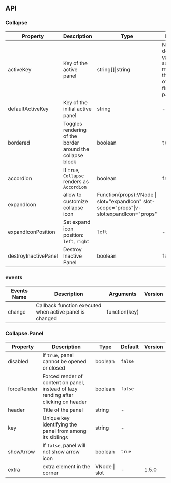## API

### Collapse

| Property | Description | Type | Default | Version |
| --- | --- | --- | --- | --- |
| activeKey | Key of the active panel | string\[]\|string | No default value. In `accordion` mode, it's the key of the first panel. |  |
| defaultActiveKey | Key of the initial active panel | string | - |  |
| bordered | Toggles rendering of the border around the collapse block | boolean | `true` |  |
| accordion | If `true`, `Collapse` renders as `Accordion` | boolean | `false` |  |
| expandIcon | allow to customize collapse icon | Function(props):VNode \| slot="expandIcon" slot-scope="props"\|v-slot:expandIcon="props" |  |
| expandIconPosition | Set expand icon position: `left`, `right` | `left` | - | 1.5.0 |
| destroyInactivePanel | Destroy Inactive Panel | boolean | `false` |  |

### events

| Events Name | Description                                             | Arguments     | Version |
| ----------- | ------------------------------------------------------- | ------------- | ------- |
| change      | Callback function executed when active panel is changed | function(key) |         |

### Collapse.Panel

| Property | Description | Type | Default | Version |
| --- | --- | --- | --- | --- |
| disabled | If `true`, panel cannot be opened or closed | boolean | `false` |  |
| forceRender | Forced render of content on panel, instead of lazy rending after clicking on header | boolean | `false` |  |
| header | Title of the panel | string | - |  |
| key | Unique key identifying the panel from among its siblings | string | - |  |
| showArrow | If `false`, panel will not show arrow icon | boolean | `true` |  |
| extra | extra element in the corner | VNode \| slot | - | 1.5.0 |
